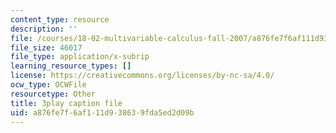 ```yaml
---
content_type: resource
description: ''
file: /courses/18-02-multivariable-calculus-fall-2007/a876fe7f6af111d938639fda5ed2d09b_o7UCBjGsRTE.srt
file_size: 46017
file_type: application/x-subrip
learning_resource_types: []
license: https://creativecommons.org/licenses/by-nc-sa/4.0/
ocw_type: OCWFile
resourcetype: Other
title: 3play caption file
uid: a876fe7f-6af1-11d9-3863-9fda5ed2d09b
---
```

